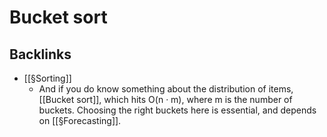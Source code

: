 # Bucket sort

## Backlinks
* [[§Sorting]]
	* And if you do know something about the distribution of items, [[Bucket sort]], which hits O(n · m), where m is the number of buckets. Choosing the right buckets here is essential, and depends on [[§Forecasting]].

<!-- {BearID:606ABC75-01B4-47B5-B760-FE59E7B885BB-7853-00000A2C905EC27B} -->
